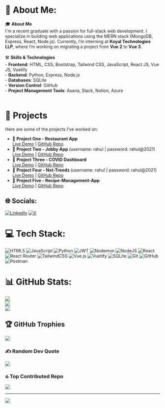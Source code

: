 # 💫 About Me:

🎓 **About Me**  <br>I'm a recent graduate with a passion for full-stack web development. I specialize in building web applications using the MERN stack (MongoDB, Express, React, Node.js). Currently, I’m interning at **Koyal Technologies LLP**, where I’m working on migrating a project from **Vue 2** to **Vue 3**.<br><br>🛠 **Skills & Technologies**  <br>- **Frontend**: HTML, CSS, Bootstrap, Tailwind CSS, JavaScript, React JS, Vue JS, Vuetify  <br>- **Backend**: Python, Express, Node.js  <br>- **Databases**: SQLite  <br>- **Version Control**: GitHub  <br>- **Project Management Tools**: Asana, Slack, Notion, Azure<br> <br>

# 💼 Projects

Here are some of the projects I've worked on:

<ul>
  <li>🔗 <strong>Project One - Restaurant App</strong><br>
      <a href="https://ccbp-restaurantapp.onrender.com/" target="_blank" rel="noopener noreferrer">Live Demo</a> | 
      <a href="https://github.com/Techno-manish/RestaurantApp" target="_blank" rel="noopener noreferrer">GitHub Repo</a>
  </li>
  <li>🔗 <strong>Project Two - Jobby App </strong><span>(username: rahul | password: rahul@2021)</span><br>
      <a href="https://jobby-app-eb8m.onrender.com" target="_blank" rel="noopener noreferrer">Live Demo</a> | 
      <a href="https://github.com/Techno-manish/Jobby-App" target="_blank" rel="noopener noreferrer">GitHub Repo</a>
  </li>
  <li>🔗 <strong>Project Three - COVID Dashboard</strong><br>
      <a href="https://react-covid-dashboard-ryck.onrender.com" target="_blank" rel="noopener noreferrer">Live Demo</a> | 
      <a href="https://github.com/Techno-manish/React-COVID-DASHBOARD" target="_blank" rel="noopener noreferrer">GitHub Repo</a>
  </li>
  <li>🔗 <strong>Project Four - Nxt-Trendz </strong><span>(username: rahul | password: rahul@2021)</span><br>
      <a href="https://manishnxttrndz.ccbp.tech/login" target="_blank" rel="noopener noreferrer">Live Demo</a> | 
      <a href="https://github.com/Techno-manish/Nxt-Trendz---CartFeatures" target="_blank" rel="noopener noreferrer">GitHub Repo</a>
  </li>
  <li>🔗 <strong>Project Five - Recipe-Management-App </strong><br>
      <a href="https://recipe-management-app-frontend-g0wa.onrender.com/my-recipes" target="_blank" rel="noopener noreferrer">Live Demo</a> | 
      <a href="https://github.com/Techno-manish/Recipe-management-app" target="_blank" rel="noopener noreferrer">GitHub Repo</a>
  </li>
</ul>



## 🌐 Socials:
[![LinkedIn](https://img.shields.io/badge/LinkedIn-%230077B5.svg?logo=linkedin&logoColor=white)](https://linkedin.com/in/techno-manish) [![X](https://img.shields.io/badge/X-black.svg?logo=X&logoColor=white)](https://x.com/@manishkumar1238) 

# 💻 Tech Stack:
![HTML5](https://img.shields.io/badge/html5-%23E34F26.svg?style=for-the-badge&logo=html5&logoColor=white) ![JavaScript](https://img.shields.io/badge/javascript-%23323330.svg?style=for-the-badge&logo=javascript&logoColor=%23F7DF1E) ![Python](https://img.shields.io/badge/python-3670A0?style=for-the-badge&logo=python&logoColor=ffdd54) ![JWT](https://img.shields.io/badge/JWT-black?style=for-the-badge&logo=JSON%20web%20tokens) ![Nodemon](https://img.shields.io/badge/NODEMON-%23323330.svg?style=for-the-badge&logo=nodemon&logoColor=%BBDEAD) ![NodeJS](https://img.shields.io/badge/node.js-6DA55F?style=for-the-badge&logo=node.js&logoColor=white) ![React](https://img.shields.io/badge/react-%2320232a.svg?style=for-the-badge&logo=react&logoColor=%2361DAFB) ![React Router](https://img.shields.io/badge/React_Router-CA4245?style=for-the-badge&logo=react-router&logoColor=white) ![TailwindCSS](https://img.shields.io/badge/tailwindcss-%2338B2AC.svg?style=for-the-badge&logo=tailwind-css&logoColor=white) ![Vue.js](https://img.shields.io/badge/vue.js-%2335495e.svg?style=for-the-badge&logo=vuedotjs&logoColor=%234FC08D) ![Vuetify](https://img.shields.io/badge/Vuetify-1867C0?style=for-the-badge&logo=vuetify&logoColor=AEDDFF) ![SQLite](https://img.shields.io/badge/sqlite-%2307405e.svg?style=for-the-badge&logo=sqlite&logoColor=white) ![Git](https://img.shields.io/badge/git-%23F05033.svg?style=for-the-badge&logo=git&logoColor=white) ![GitHub](https://img.shields.io/badge/github-%23121011.svg?style=for-the-badge&logo=github&logoColor=white) ![Postman](https://img.shields.io/badge/Postman-FF6C37?style=for-the-badge&logo=postman&logoColor=white)
# 📊 GitHub Stats:
![](https://github-readme-stats.vercel.app/api?username=Techno-manish&theme=radical&hide_border=false&include_all_commits=true&count_private=true)<br/>
![](https://github-readme-streak-stats.herokuapp.com/?user=Techno-manish&theme=radical&hide_border=false)<br/>
![](https://github-readme-stats.vercel.app/api/top-langs/?username=Techno-manish&theme=radical&hide_border=false&include_all_commits=true&count_private=true&layout=compact)

## 🏆 GitHub Trophies
![](https://github-profile-trophy.vercel.app/?username=Techno-manish&theme=radical&no-frame=false&no-bg=false&margin-w=4)

### ✍️ Random Dev Quote
![](https://quotes-github-readme.vercel.app/api?type=vetical&theme=radical)

### 🔝 Top Contributed Repo
![](https://github-contributor-stats.vercel.app/api?username=Techno-manish&limit=5&theme=radical&combine_all_yearly_contributions=true)

---
[![](https://visitcount.itsvg.in/api?id=Techno-manish&icon=0&color=4)](https://visitcount.itsvg.in)

<!-- Proudly created with GPRM ( https://gprm.itsvg.in ) -->
